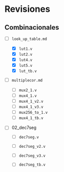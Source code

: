 # Revisiones

## Combinacionales
- [ ] `look_up_table.md`
    - [x] `lut1.v`
    - [x] `lut2.v`
    - [x] `lut4.v`
    - [x]  `lut5.v`
    - [x] `lut_tb.v`

- [ ] `multiplecor.md`
    - [ ] `mux2_1.v`
    - [ ] `mux4_1.v`
    - [ ] `mux4_1_v2.v`
    - [ ] `mux4_1_v3.v`
    - [ ] `mux256_to_1.v`
    - [ ] `mux4_1_tb.v`

- [ ] 02_dec7seg

  - [ ] `dec7seg.v`
  - [ ] `dec7seg_v2.v`
  - [ ] `dec7seg_v3.v`
  - [ ] `dec7seg_tb.v`

  

